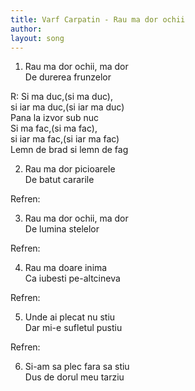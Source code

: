 ```yaml
---
title: Varf Carpatin - Rau ma dor ochii
author: 
layout: song
---
```



1. Rau ma dor ochii, ma dor  
De durerea frunzelor  


R: Si ma duc,(si ma duc),  
si iar ma duc,(si iar ma duc)  
Pana la izvor sub nuc  
Si ma fac,(si ma fac),  
si iar ma fac,(si iar ma fac)  
Lemn de brad si lemn de fag  


2. Rau ma dor picioarele  
De batut cararile  


Refren:  


3. Rau ma dor ochii, ma dor  
De lumina stelelor  


Refren:  


4. Rau ma doare inima  
Ca iubesti pe-altcineva  


Refren:  


5. Unde ai plecat nu stiu  
Dar mi-e sufletul pustiu  


Refren:  


6. Si-am sa plec fara sa stiu  
Dus de dorul meu tarziu   
